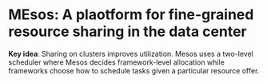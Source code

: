 # MEsos: A plaotform for fine-grained resource sharing in the data center
**Key idea**: Sharing on clusters improves utilization. Mesos uses a two-level scheduler where Mesos decides framework-level allocation while frameworks choose how to schedule tasks given a particular resource offer. 
